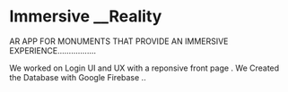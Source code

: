 # Immersive __Reality
AR APP FOR MONUMENTS THAT PROVIDE AN IMMERSIVE EXPERIENCE.................


 We worked on Login UI and UX with a reponsive front page .
 We Created  the Database with Google Firebase ..
